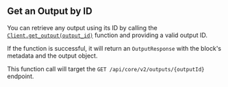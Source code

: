 ## Get an Output by ID

You can retrieve any output using its ID by calling
the [`Client.get_output(output_id)`](.iota_client/client/struct.Client.html#method.get_output) function and providing a
valid output ID. 

If the function is successful, it will return an `OutputResponse` with the block's metadata and the
output object.

This function call will target the `GET /api/core/v2/outputs/{outputId}` endpoint.